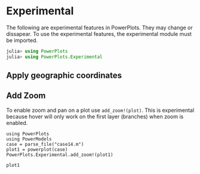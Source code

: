 # Experimental

The following are experimental features in PowerPlots.  They may change or dissapear. To use the experimental features, the experimental module must be imported.

```julia
julia> using PowerPlots
julia> using PowerPlots.Experimental
```

## Apply geographic coordinates

## Add Zoom
To enable zoom and pan on a plot use `add_zoom!(plot)`.  This is experimental because hover will only work on the first layer (branches) when zoom is enabled.

```@example
using PowerPlots
using PowerModels
case = parse_file("case14.m")
plot1 = powerplot(case)
PowerPlots.Experimental.add_zoom!(plot1)

plot1
```
